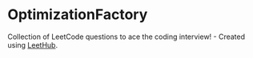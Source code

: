 # OptimizationFactory
Collection of LeetCode questions to ace the coding interview! - Created using [LeetHub](https://github.com/QasimWani/LeetHub).
